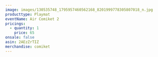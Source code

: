 ```yaml
---
image: images/130535748_1795957460562168_8201999778305807018_n.jpg
producttype: Playmat
eventName: Air Comiket 2
pricings:
  - quantity: 1
    price: 65
onsale: false
asin: 2AEzZrTIZ
merchandise: comiket
---
```

